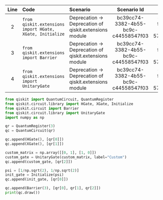 | Line | Code | Scenario | Scenario Id | Reference | Artifact | Refactoring |
| :--: | :--- | :------- | :---------: | :-------: | :------- | :---------- |
| 2 | `from qiskit.extensions import HGate, XGate, Initialize` | Deprecation -> Deprecation of qiskit.extensions module | bc39cc74-3382-4b55-bc9c-c44558547f03 | cc691dc8-fc12-43ef-bc84-57c209f58c87 | qiskit.extensions | `from qiskit.circuit.library import HGate, XGate, Initialize` |
| 3 | `from qiskit.extensions import Barrier` | Deprecation -> Deprecation of qiskit.extensions module | bc39cc74-3382-4b55-bc9c-c44558547f03 | cc691dc8-fc12-43ef-bc84-57c209f58c87 | qiskit.extensions | `from qiskit.circuit import Barrier` |
| 4 | `from qiskit.extensions import UnitaryGate` | Deprecation -> Deprecation of qiskit.extensions module | bc39cc74-3382-4b55-bc9c-c44558547f03 | cc691dc8-fc12-43ef-bc84-57c209f58c87 | qiskit.extensions | `from qiskit.circuit.library import UnitaryGate` |


```python
from qiskit import QuantumCircuit, QuantumRegister
from qiskit.circuit.library import HGate, XGate, Initialize
from qiskit.circuit import Barrier
from qiskit.circuit.library import UnitaryGate
import numpy as np

qr = QuantumRegister(3)
qc = QuantumCircuit(qr)

qc.append(HGate(), [qr[0]])
qc.append(XGate(), [qr[1]])

custom_matrix = np.array([[0, 1], [1, 0]])
custom_gate = UnitaryGate(custom_matrix, label="Custom")
qc.append(custom_gate, [qr[2]])

psi = [1/np.sqrt(2), 1/np.sqrt(2)]
init_gate = Initialize(psi)
qc.append(init_gate, [qr[0]])

qc.append(Barrier(3), [qr[0], qr[1], qr[2]])
print(qc.draw())
```
